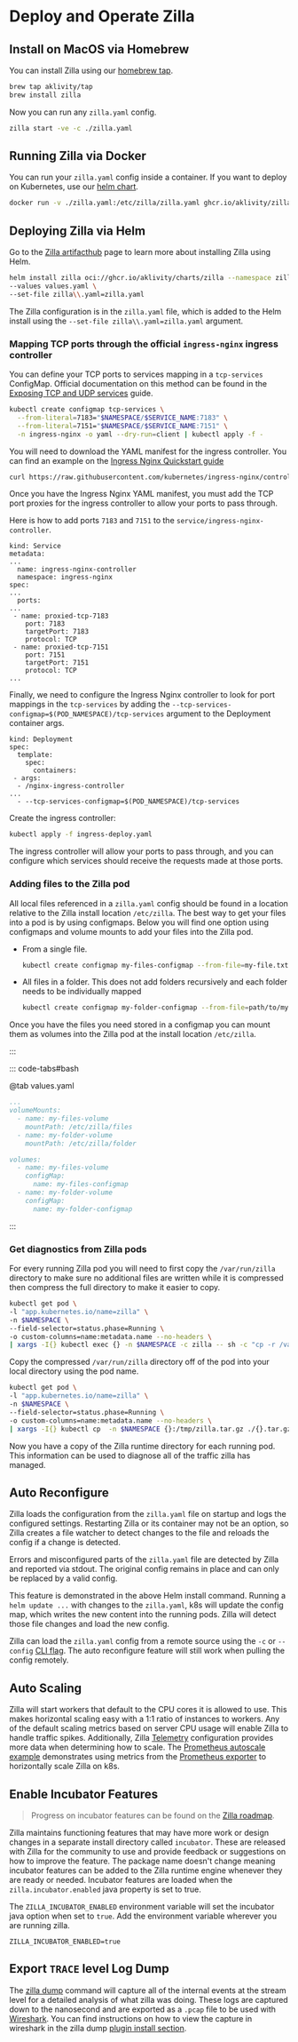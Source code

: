 # Deploy and Operate Zilla

## Install on MacOS via Homebrew

You can install Zilla using our [homebrew tap](https://github.com/aklivity/homebrew-tap).

```bash
brew tap aklivity/tap
brew install zilla
```

Now you can run any `zilla.yaml` config.

```bash
zilla start -ve -c ./zilla.yaml
```

## Running Zilla via Docker

You can run your `zilla.yaml` config inside a container. If you want to deploy on Kubernetes, use our [helm chart](./deploy-operate.md).

```bash
docker run -v ./zilla.yaml:/etc/zilla/zilla.yaml ghcr.io/aklivity/zilla:latest start -ve
```

## Deploying Zilla via Helm

Go to the [Zilla artifacthub](https://artifacthub.io/packages/helm/zilla/zilla) page to learn more about installing Zilla using Helm.

```bash
helm install zilla oci://ghcr.io/aklivity/charts/zilla --namespace zilla --create-namespace --wait \
--values values.yaml \
--set-file zilla\\.yaml=zilla.yaml
```

The Zilla configuration is in the `zilla.yaml` file, which is added to the Helm install using the `--set-file zilla\\.yaml=zilla.yaml` argument.

### Mapping TCP ports through the official `ingress-nginx` ingress controller

You can define your TCP ports to services mapping in a `tcp-services` ConfigMap. Official documentation on this method can be found in the [Exposing TCP and UDP services](https://kubernetes.github.io/ingress-nginx/user-guide/exposing-tcp-udp-services/) guide.

```bash
kubectl create configmap tcp-services \
  --from-literal=7183="$NAMESPACE/$SERVICE_NAME:7183" \
  --from-literal=7151="$NAMESPACE/$SERVICE_NAME:7151" \
  -n ingress-nginx -o yaml --dry-run=client | kubectl apply -f -
```

You will need to download the YAML manifest for the ingress controller. You can find an example on the [Ingress Nginx Quickstart guide](https://kubernetes.github.io/ingress-nginx/deploy/#quick-start)

```bash
curl https://raw.githubusercontent.com/kubernetes/ingress-nginx/controller-v1.10.1/deploy/static/provider/cloud/deploy.yaml > ingress-deploy.yaml
```

Once you have the Ingress Nginx YAML manifest, you must add the TCP port proxies for the ingress controller to allow your ports to pass through.

Here is how to add ports `7183` and `7151` to the `service/ingress-nginx-controller`.

```yaml{10-17}
kind: Service
metadata:
...
  name: ingress-nginx-controller
  namespace: ingress-nginx
spec:
...
  ports:
...
 - name: proxied-tcp-7183
    port: 7183
    targetPort: 7183
    protocol: TCP
 - name: proxied-tcp-7151
    port: 7151
    targetPort: 7151
    protocol: TCP
...
```

Finally, we need to configure the Ingress Nginx controller to look for port mappings in the `tcp-services` by adding the `--tcp-services-configmap=$(POD_NAMESPACE)/tcp-services` argument to the Deployment container args.

```yaml{9}
kind: Deployment
spec:
  template:
    spec:
      containers:
 - args:
  - /nginx-ingress-controller
...
  - --tcp-services-configmap=$(POD_NAMESPACE)/tcp-services
```

Create the ingress controller:

```bash
kubectl apply -f ingress-deploy.yaml
```

The ingress controller will allow your ports to pass through, and you can configure which services should receive the requests made at those ports.

### Adding files to the Zilla pod

All local files referenced in a `zilla.yaml` config should be found in a location relative to the Zilla install location `/etc/zilla`. The best way to get your files into a pod is by using configmaps. Below you will find one option using configmaps and volume mounts to add your files into the Zilla pod.

- From a single file.

  ```bash
  kubectl create configmap my-files-configmap --from-file=my-file.txt -n $NAMESPACE -o yaml --dry-run=client | kubectl apply -f -
  ```

- All files in a folder. This does not add folders recursively and each folder needs to be individually mapped

  ```bash
  kubectl create configmap my-folder-configmap --from-file=path/to/my-folder/ -n $NAMESPACE -o yaml --dry-run=client | kubectl apply -f -
  ```

Once you have the files you need stored in a configmap you can mount them as volumes into the Zilla pod at the install location `/etc/zilla`.

:::

::: code-tabs#bash

@tab values.yaml

```yaml
...
volumeMounts:
  - name: my-files-volume
    mountPath: /etc/zilla/files
  - name: my-folder-volume
    mountPath: /etc/zilla/folder

volumes:
  - name: my-files-volume
    configMap:
      name: my-files-configmap
  - name: my-folder-volume
    configMap:
      name: my-folder-configmap
```

:::

### Get diagnostics from Zilla pods

For every running Zilla pod you will need to first copy the `/var/run/zilla` directory to make sure no additional files are written while it is compressed then compress the full directory to make it easier to copy.

```bash
kubectl get pod \
-l "app.kubernetes.io/name=zilla" \
-n $NAMESPACE \
--field-selector=status.phase=Running \
-o custom-columns=name:metadata.name --no-headers \
| xargs -I{} kubectl exec {} -n $NAMESPACE -c zilla -- sh -c "cp -r /var/run/zilla /tmp/zilla && tar czf /tmp/zilla.tar.gz /tmp/zilla && rm -rf /tmp/zilla"
```

Copy the compressed `/var/run/zilla` directory off of the pod into your local directory using the pod name.

```bash
kubectl get pod \
-l "app.kubernetes.io/name=zilla" \
-n $NAMESPACE \
--field-selector=status.phase=Running \
-o custom-columns=name:metadata.name --no-headers \
| xargs -I{} kubectl cp  -n $NAMESPACE {}:/tmp/zilla.tar.gz ./{}.tar.gz
```

Now you have a copy of the Zilla runtime directory for each running pod. This information can be used to diagnose all of the traffic zilla has managed.

## Auto Reconfigure

Zilla loads the configuration from the `zilla.yaml` file on startup and logs the configured settings. Restarting Zilla or its container may not be an option, so Zilla creates a file watcher to detect changes to the file and reloads the config if a change is detected.

Errors and misconfigured parts of the `zilla.yaml` file are detected by Zilla and reported via stdout. The original config remains in place and can only be replaced by a valid config.

This feature is demonstrated in the above Helm install command. Running a `helm update ...` with changes to the `zilla.yaml`, k8s will update the config map, which writes the new content into the running pods. Zilla will detect those file changes and load the new config.

Zilla can load the `zilla.yaml` config from a remote source using the `-c` or `--config` [CLI flag](../reference/config/zilla-cli.md#c-config). The auto reconfigure feature will still work when pulling the config remotely.

## Auto Scaling

Zilla will start workers that default to the CPU cores it is allowed to use. This makes horizontal scaling easy with a 1:1 ratio of instances to workers. Any of the default scaling metrics based on server CPU usage will enable Zilla to handle traffic spikes. Additionally, Zilla [Telemetry](../reference/config/overview.md#telemetry) configuration provides more data when determining how to scale. The [Prometheus autoscale example](https://github.com/aklivity/zilla-examples/tree/main/kubernetes.prometheus.autoscale) demonstrates using metrics from the [Prometheus exporter](../reference/config/telemetry/exporters/prometheus.md) to horizontally scale Zilla on k8s.

## Enable Incubator Features

> Progress on incubator features can be found on the [Zilla roadmap](https://github.com/orgs/aklivity/projects/4).

Zilla maintains functioning features that may have more work or design changes in a separate install directory called `incubator`. These are released with Zilla for the community to use and provide feedback or suggestions on how to improve the feature. The package name doesn't change meaning incubator features can be added to the Zilla runtime engine whenever they are ready or needed. Incubator features are loaded when the `zilla.incubator.enabled` java property is set to true.

The `ZILLA_INCUBATOR_ENABLED` environment variable will set the incubator java option when set to `true`. Add the environment variable wherever you are running zilla.

```text
ZILLA_INCUBATOR_ENABLED=true
```

## Export `TRACE` level Log Dump

The [zilla dump](../reference/config/zilla-cli.md#zilla-dump) command will capture all of the internal events at the stream level for a detailed analysis of what zilla was doing. These logs are captured down to the nanosecond and are exported as a `.pcap` file to be used with [Wireshark](https://wiki.wireshark.org/SampleCaptures). You can find instructions on how to view the capture in wireshark in the zilla dump [plugin install section](../reference/config/zilla-cli.md#i-install-plugin-directory).
